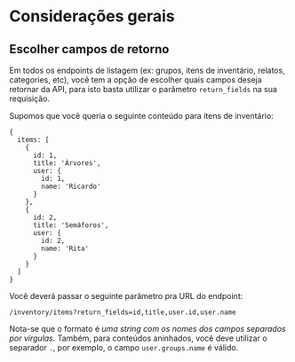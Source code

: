 # Considerações gerais

## Escolher campos de retorno

Em todos os endpoints de listagem (ex: grupos, itens de inventário, relatos, categories, etc), você tem a opção de escolher quais campos deseja retornar da API, para isto basta utilizar o parâmetro `return_fields` na sua requisição.

Supomos que você queria o seguinte conteúdo para itens de inventário:

    {
      items: [
        {
          id: 1,
          title: 'Árvores',
          user: {
            id: 1,
            name: 'Ricardo'
          }
        },
        {
          id: 2,
          title: 'Semáforos',
          user: {
            id: 2,
            name: 'Rita'
          }
        }
      ]
    }

Você deverá passar o seguinte parâmetro pra URL do endpoint:

```
/inventory/items?return_fields=id,title,user.id,user.name
```

Nota-se que o formato é *uma string com os nomes dos campos separados por vírgulas*.
Também, para conteúdos aninhados, você deve utilizar o separador `.`, por exemplo, o campo `user.groups.name` é válido.
